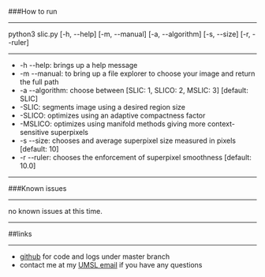 ###How to run
___
python3 slic.py [-h, --help] [-m, --manual] [-a, --algorithm] [-s, --size] [-r, --ruler]
___
- -h --help: brings up a help message
- -m --manual: to bring up a file explorer to choose your image and return the full path
- -a --algorithm: choose between [SLIC: 1, SLICO: 2, MSLIC: 3] [default: SLIC]
- -SLIC: segments image using a desired region size
- -SLICO: optimizes using an adaptive compactness factor
- -MSLICO: optimizes using manifold methods giving more context-sensitive superpixels
- -s --size: chooses and average superpixel size measured in pixels [default: 10]
- -r --ruler: chooses the enforcement of superpixel smoothness [default: 10.0]
___
###Known issues
___
no known issues at this time.
___
##links
___
- [github](www.https://github.com/ch3rc/Superpixel.git "github account") for code and logs under master branch
- contact me at my [UMSL email](ch3rc@mail.umsl.edu) if you have any questions